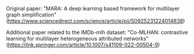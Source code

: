 Original paper: "MARA: A deep learning based framework for multilayer graph simplification" (https://www.sciencedirect.com/science/article/pii/S0925231224014838)

Additional paper related to the IMDb-mlh dataset: "Co-MLHAN: contrastive learning for multilayer heterogeneous attributed networks" (https://link.springer.com/article/10.1007/s41109-022-00504-9)
